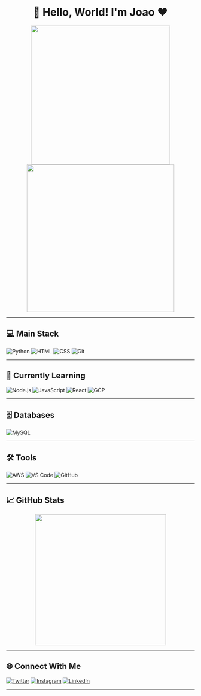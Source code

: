 <div align="center">

# 👋 Hello, World! I'm Joao ❤

<img src="https://github-readme-stats.vercel.app/api?username=TI0J0A0&theme=transparent&bg_color=000&border_color=30A3DC&show_icons=true&icon_color=30A3DC&title_color=E94D5F&text_color=FFF" width="372px"/>
<img src="https://github-readme-streak-stats.herokuapp.com?user=TI0J0A0&theme=radical&mode=weekly" width="394px"/>

</div>

---

## 💻 Main Stack

![Python](https://img.shields.io/badge/Python-14354C?style=for-the-badge&logo=python&logoColor=white)
![HTML](https://img.shields.io/badge/HTML5-E34F26?style=for-the-badge&logo=html5&logoColor=white)
![CSS](https://img.shields.io/badge/CSS3-1572B6?style=for-the-badge&logo=css3&logoColor=white)
![Git](https://img.shields.io/badge/GIT-E44C30?style=for-the-badge&logo=git&logoColor=white)

---

## 🔧 Currently Learning

![Node.js](https://img.shields.io/badge/Node.js-339933.svg?style=for-the-badge&logo=nodedotjs&logoColor=white)
![JavaScript](https://img.shields.io/badge/JavaScript-F7DF1E?style=for-the-badge&logo=javascript&logoColor=black)
![React](https://img.shields.io/badge/React-20232A?style=for-the-badge&logo=react&logoColor=61DAFB)
![GCP](https://img.shields.io/badge/Google_Cloud-4285F4?style=for-the-badge&logo=google-cloud&logoColor=white)

---

## 🗄️ Databases

![MySQL](https://img.shields.io/badge/MySQL-4479A1.svg?style=for-the-badge&logo=MySQL&logoColor=white)

---

## 🛠️ Tools

![AWS](https://img.shields.io/badge/Amazon%20AWS-232F3E.svg?style=for-the-badge&logo=Amazon-AWS&logoColor=white)
![VS Code](https://img.shields.io/badge/Visual%20Studio%20Code-007ACC.svg?style=for-the-badge&logo=Visual-Studio-Code&logoColor=white)
![GitHub](https://img.shields.io/badge/GitHub-181717.svg?style=for-the-badge&logo=GitHub&logoColor=white)

---

## 📈 GitHub Stats

<div align="center">
  <img width="350px" src="https://github-readme-stats-git-main-rafaelalexandrino.vercel.app/api/top-langs/?username=TI0J0A0&show_icons=true&theme=radical&layout=compact" />
</div>

---

## 🌐 Connect With Me

[![Twitter](https://img.shields.io/badge/Twitter-1D9BF0.svg?style=for-the-badge&logo=Twitter&logoColor=white)](https://twitter.com/joaoguiar_5)
[![Instagram](https://img.shields.io/badge/Instagram-E4405F.svg?style=for-the-badge&logo=Instagram&logoColor=white)](https://www.instagram.com/joaoguiar_5/)
[![LinkedIn](https://img.shields.io/badge/LinkedIn-0A66C2.svg?style=for-the-badge&logo=LinkedIn&logoColor=white)](https://www.linkedin.com/in/joaopedroaguiar99/)

---
